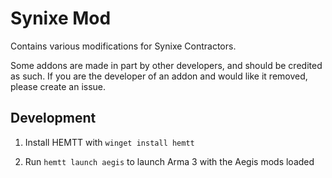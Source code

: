 # Synixe Mod

Contains various modifications for Synixe Contractors.

Some addons are made in part by other developers, and should be credited as such. If you are the developer of an addon and would like it removed, please create an issue.

## Development

1. Install HEMTT with `winget install hemtt`

2. Run `hemtt launch aegis` to launch Arma 3 with the Aegis mods loaded
